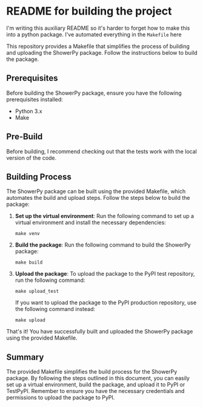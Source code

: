 # README for building the project

I'm writing this auxiliary README so it's harder to forget how to make this into a python package. I've automated everything in the `Makefile` here

This repository provides a Makefile that simplifies the process of building and uploading the ShowerPy package. Follow the instructions below to build the package.

## Prerequisites

Before building the ShowerPy package, ensure you have the following prerequisites installed:

- Python 3.x
- Make


## Pre-Build
Before building, I recommend checking out that the tests work with the local version of the code.


## Building Process

The ShowerPy package can be built using the provided Makefile, which automates the build and upload steps. Follow the steps below to build the package:

1. **Set up the virtual environment**: Run the following command to set up a virtual environment and install the necessary dependencies:

   ```
   make venv
   ```

2. **Build the package**: Run the following command to build the ShowerPy package:
    ```
    make build
    ```

3. **Upload the package**: To upload the package to the PyPI test repository, run the following command:
    ```
    make upload_test
    ```
    If you want to upload the package to the PyPI production repository, use the following command instead:
    ```
    make upload
    ```

That's it! You have successfully built and uploaded the ShowerPy package using the provided Makefile.


## Summary

The provided Makefile simplifies the build process for the ShowerPy package. By following the steps outlined in this document, you can easily set up a virtual environment, build the package, and upload it to PyPI or TestPyPI. Remember to ensure you have the necessary credentials and permissions to upload the package to PyPI.
